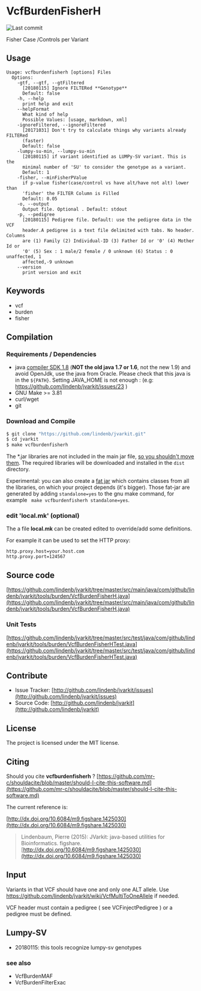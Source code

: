 # VcfBurdenFisherH

![Last commit](https://img.shields.io/github/last-commit/lindenb/jvarkit.png)

Fisher Case /Controls per Variant


## Usage

```
Usage: vcfburdenfisherh [options] Files
  Options:
    -gtf, --gtf, --gtFiltered
      [20180115] Ignore FILTERed **Genotype**
      Default: false
    -h, --help
      print help and exit
    --helpFormat
      What kind of help
      Possible Values: [usage, markdown, xml]
    -ignoreFiltered, --ignoreFiltered
      [20171031] Don't try to calculate things why variants already FILTERed 
      (faster) 
      Default: false
    -lumpy-su-min, --lumpy-su-min
      [20180115] if variant identified as LUMPy-SV variant. This is the 
      minimal number of 'SU' to consider the genotype as a variant.
      Default: 1
    -fisher, --minFisherPValue
      if p-value fisher(case/control vs have alt/have not alt) lower than 
      'fisher' the FILTER Column is Filled
      Default: 0.05
    -o, --output
      Output file. Optional . Default: stdout
    -p, --pedigree
      [20180115] Pedigree file. Default: use the pedigree data in the VCF 
      header.A pedigree is a text file delimited with tabs. No header. Columns 
      are (1) Family (2) Individual-ID (3) Father Id or '0' (4) Mother Id or 
      '0' (5) Sex : 1 male/2 female / 0 unknown (6) Status : 0 unaffected, 1 
      affected,-9 unknown
    --version
      print version and exit

```


## Keywords

 * vcf
 * burden
 * fisher


## Compilation

### Requirements / Dependencies

* java [compiler SDK 1.8](http://www.oracle.com/technetwork/java/index.html) (**NOT the old java 1.7 or 1.6**, not the new 1.9) and avoid OpenJdk, use the java from Oracle. Please check that this java is in the `${PATH}`. Setting JAVA_HOME is not enough : (e.g: https://github.com/lindenb/jvarkit/issues/23 )
* GNU Make >= 3.81
* curl/wget
* git


### Download and Compile

```bash
$ git clone "https://github.com/lindenb/jvarkit.git"
$ cd jvarkit
$ make vcfburdenfisherh
```

The *.jar libraries are not included in the main jar file, [so you shouldn't move them](https://github.com/lindenb/jvarkit/issues/15#issuecomment-140099011 ).
The required libraries will be downloaded and installed in the `dist` directory.

Experimental: you can also create a [fat jar](https://stackoverflow.com/questions/19150811/) which contains classes from all the libraries, on which your project depends (it's bigger). Those fat-jar are generated by adding `standalone=yes` to the gnu make command, for example ` make vcfburdenfisherh standalone=yes`.

### edit 'local.mk' (optional)

The a file **local.mk** can be created edited to override/add some definitions.

For example it can be used to set the HTTP proxy:

```
http.proxy.host=your.host.com
http.proxy.port=124567
```
## Source code 

[https://github.com/lindenb/jvarkit/tree/master/src/main/java/com/github/lindenb/jvarkit/tools/burden/VcfBurdenFisherH.java](https://github.com/lindenb/jvarkit/tree/master/src/main/java/com/github/lindenb/jvarkit/tools/burden/VcfBurdenFisherH.java)

### Unit Tests

[https://github.com/lindenb/jvarkit/tree/master/src/test/java/com/github/lindenb/jvarkit/tools/burden/VcfBurdenFisherHTest.java](https://github.com/lindenb/jvarkit/tree/master/src/test/java/com/github/lindenb/jvarkit/tools/burden/VcfBurdenFisherHTest.java)


## Contribute

- Issue Tracker: [http://github.com/lindenb/jvarkit/issues](http://github.com/lindenb/jvarkit/issues)
- Source Code: [http://github.com/lindenb/jvarkit](http://github.com/lindenb/jvarkit)

## License

The project is licensed under the MIT license.

## Citing

Should you cite **vcfburdenfisherh** ? [https://github.com/mr-c/shouldacite/blob/master/should-I-cite-this-software.md](https://github.com/mr-c/shouldacite/blob/master/should-I-cite-this-software.md)

The current reference is:

[http://dx.doi.org/10.6084/m9.figshare.1425030](http://dx.doi.org/10.6084/m9.figshare.1425030)

> Lindenbaum, Pierre (2015): JVarkit: java-based utilities for Bioinformatics. figshare.
> [http://dx.doi.org/10.6084/m9.figshare.1425030](http://dx.doi.org/10.6084/m9.figshare.1425030)


## Input

Variants in that VCF should have one and only one ALT allele. Use https://github.com/lindenb/jvarkit/wiki/VcfMultiToOneAllele if needed.

VCF header must contain a pedigree ( see VCFinjectPedigree ) or a pedigree must be defined.

## Lumpy-SV

 * 20180115: this tools recognize lumpy-sv genotypes


### see also

 *  VcfBurdenMAF
 *  VcfBurdenFilterExac


